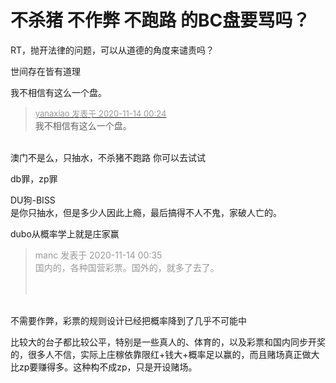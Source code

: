 # 不杀猪 不作弊 不跑路 的BC盘要骂吗？


RT，抛开法律的问题，可以从道德的角度来谴责吗？

世间存在皆有道理 

我不相信有这么一个盘。

<div class="quote"><blockquote><font size="2"><a href="https://www.hostloc.com/forum.php?mod=redirect&amp;goto=findpost&amp;pid=9451344&amp;ptid=766449" target="_blank"><font color="#999999">yanaxiao 发表于 2020-11-14 00:24</font></a></font><br />
我不相信有这么一个盘。</blockquote></div><br />
澳门不是么，只抽水，不杀猪不跑路 你可以去试试<img src="static/image/smiley/yct/010.gif" smilieid="41" border="0" alt="" />

db罪，zp罪

DU狗-BISS<br />
是你只抽水，但是多少人因此上瘾，最后搞得不人不鬼，家破人亡的。

dubo从概率学上就是庄家赢

<div class="quote"><blockquote><font color="#999999">manc 发表于 2020-11-14 00:35</font><br />
<font color="#999999">国内的，各种国营彩票。国外的，就多了去了。<br />
<br />
<br />
</font></blockquote></div><br />
不需要作弊，彩票的规则设计已经把概率降到了几乎不可能中

比较大的台子都比较公平，特别是一些真人的、体育的，以及彩票和国内同步开奖的，很多人不信，实际上庄稼依靠限红+钱大+概率足以赢的，而且赌场真正做大比zp要赚得多。这种构不成zp，只是开设赌场。
